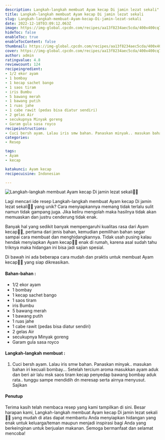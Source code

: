 ```yaml
---
description: Langkah-langkah membuat Ayam kecap Di jamin lezat sekali"
title: Langkah-langkah membuat Ayam kecap Di jamin lezat sekali
slug: Langkah-langkah-membuat-Ayam-kecap-Di-jamin-lezat-sekali
date: 2022-12-18T03:09:12.063Z
image: https://img-global.cpcdn.com/recipes/aa13f8234aec5cda/400x400cq70/photo.jpg
hideToc: false
enableToc: true
enableTocContent: false
thumbnail: https://img-global.cpcdn.com/recipes/aa13f8234aec5cda/400x400cq70/photo.jpg
cover: https://img-global.cpcdn.com/recipes/aa13f8234aec5cda/400x400cq70/photo.jpg
author: admin
ratingvalue: 4.8
reviewcount: 124
recipeingredient:
- 1/2 ekor ayam
- 1 bombay
- 1 kecap sachet bango
- 1 saos tiram
- iris Bumbu
- 5 bawang merah
- 1 bawang putih
- 1 ruas jahe
- 1 cabe rawit (pedas bisa diatur sendiri)
- 2 gelas Air
- secukupnya Minyak goreng
- Garam gula sasa royco
recipeinstructions:
- Cuci bersh ayam. Lalau iris smw bahan. Panaskan minyak.. masukan bahan iri kecuali bombay... Setelah tercium aroma masukkan ayam aduk dan beri air lalu msk saos tiram kecap penyedap bawang bombay aduk rata.. tunggu sampe mendidih dn meresap serta airnya menyusut. Sajikan
categories:
- Resep

tags:
- Ayam
- kecap

katakunci: Ayam kecap
recipecuisine: Indonesian

---
```


![Langkah-langkah membuat Ayam kecap Di jamin lezat sekali👩‍🍳](https://img-global.cpcdn.com/recipes/aa13f8234aec5cda/400x400cq70/photo.jpg)

Lagi mencari ide resep Langkah-langkah membuat Ayam kecap Di jamin lezat sekali👩‍🍳 yang unik? Cara menyiapkannya memang tidak terlalu sulit namun tidak gampang juga. Jika keliru mengolah maka hasilnya tidak akan memuaskan dan justru cenderung tidak enak.

Banyak hal yang sedikit banyak mempengaruhi kualitas rasa dari Ayam kecap👩‍🍳, pertama dari jenis bahan, kemudian pemilihan bahan segar sampai cara membuat dan menghidangkannya. Tidak usah pusing kalau hendak menyiapkan Ayam kecap👩‍🍳 enak di rumah, karena asal sudah tahu triknya maka hidangan ini bisa jadi sajian spesial.

Di bawah ini ada beberapa cara mudah dan praktis untuk membuat Ayam kecap👩‍🍳 yang siap dikreasikan.

<!--inarticleads1-->

#### Bahan-bahan :

- 1/2 ekor ayam
- 1 bombay
- 1 kecap sachet bango
- 1 saos tiram
- iris Bumbu
- 5 bawang merah
- 1 bawang putih
- 1 ruas jahe
- 1 cabe rawit (pedas bisa diatur sendiri)
- 2 gelas Air
- secukupnya Minyak goreng
- Garam gula sasa royco

<!--inarticleads2-->

#### Langkah-langkah membuat :

1. Cuci bersh ayam. Lalau iris smw bahan. Panaskan minyak.. masukan bahan iri kecuali bombay... Setelah tercium aroma masukkan ayam aduk dan beri air lalu msk saos tiram kecap penyedap bawang bombay aduk rata.. tunggu sampe mendidih dn meresap serta airnya menyusut. Sajikan

#### Penutup

Terima kasih telah membaca resep yang kami tampilkan di sini. Besar harapan kami, Langkah-langkah membuat Ayam kecap Di jamin lezat sekali👩‍🍳 yang mudah di atas dapat membantu Anda menyiapkan hidangan yang enak untuk keluarga/teman maupun menjadi inspirasi bagi Anda yang berkeinginan untuk berjualan makanan. Semoga bermanfaat dan selamat mencoba!